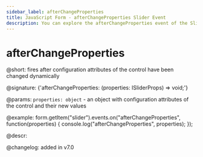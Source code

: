 ```yaml
---
sidebar_label: afterChangeProperties
title: JavaScript Form - afterChangeProperties Slider Event 
description: You can explore the afterChangeProperties event of the Slider control of Form in the documentation of the DHTMLX JavaScript UI library. Browse developer guides and API reference, try out code examples and live demos, and download a free 30-day evaluation version of DHTMLX Suite 7.
---
```


# afterChangeProperties

@short: fires after configuration attributes of the control have been changed dynamically

@signature: {'afterChangeProperties: (properties: ISliderProps) => void;'}

@params:
`properties: object` - an object with configuration attributes of the control and their new values

@example:
form.getItem("slider").events.on("afterChangeProperties", function(properties) {
    console.log("afterChangeProperties", properties);
});

@descr:

@changelog: added in v7.0

[comment]: # (@relatedapi: form/api/slider/slider_setproperties_method.md)
